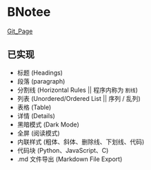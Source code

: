 # BNotee

[Git_Page](https://bhznjns.github.io/BNotee/dist/)

## 已实现

- 标题 (Headings)
- 段落 (paragraph)
- 分割线 (Horizontal Rules || 程序内称为 `割线`)
- 列表 (Unordered/Ordered List || 序列 / 乱列)
- 表格 (Table)
- 详情 (Details)
- 黑暗模式 (Dark Mode)
- 全屏 (阅读模式)
- 内联样式 (粗体、斜体、删除线、下划线、代码)
- 代码块 (Python、JavaScript、C)
- .md 文件导出 (Markdown File Export)